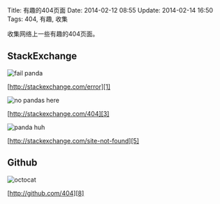 Title: 有趣的404页面
Date: 2014-02-12 08:55
Update: 2014-02-14 16:50
Tags: 404, 有趣, 收集

收集网络上一些有趣的404页面。

[1]: http://stackexchange.com/site-not-found
[2]: /static/images/fun/fail-panda.jpg
[3]: http://stackexchange.com/404
[4]: /static/images/fun/no-pandas-here.jpg
[5]: http://stackexchange.com/site-not-found
[6]: /static/images/fun/panda-huh.jpg
[7]: /static/images/misc/github-404page-20140214.png
[8]: http://github.com/404

## StackExchange
![fail panda][2]

[http://stackexchange.com/error][1]

![no pandas here][4]

[http://stackexchange.com/404][3]

![panda huh][6]

[http://stackexchange.com/site-not-found][5]

## Github
![octocat][7]

[http://github.com/404][8]
